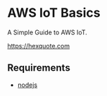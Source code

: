 # AWS IoT Basics

A Simple Guide to AWS IoT.

https://hexquote.com

## Requirements

* [nodejs](https://nodejs.org)


